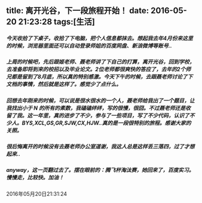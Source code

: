 title: 离开光谷，下一段旅程开始！
date: 2016-05-20 21:23:28
tags:[生活]
---
##### 今天收拾了下桌子，收拾了下电脑，把个人信息都抹去。想起我去年4月份来这里的时候，浏览器里面还可以自动登录师姐的百度网盘、新浪微博等账号..

##### 上周的时候吧，先后跟姬老师、聂老师讲了下自己的打算，离开光谷，回到学校，去准备即将到来的校招以及毕业论文。2位老师都很爽快的答应了，去年的2个师兄都是留到了8月底，所以真的特别感激。今天下午的时候，去跟聂老师讨论了下文档的事情，然后就是这样了。感觉少了点什么。

##### 回想去年刚来的时候，可以说是很水很水的一个人，聂老师给我出了一个题目，让我找出小于 N 的所有的素数，我磕磕绊绊，写的很慢，很囧。不过聂老师还是收留了我。这一年里，真的进步了不少，参与了一些项目，写了不少代码，认识了不少人。BYS,XCL,GS,GR,SJW,CX,HJW..真的是一段很特别的旅程。感谢大家的关照。

##### 很后悔离开的时候没有去聂老师办公室道谢，我这人总是这样丢三落四，过了才想起来..

##### anyway，这一页翻过去了。摆在眼前的：腾飞杯淘汰赛，她回来了，百度实习。慢慢走，比较快。加油！

2016年05月20日21:31:24